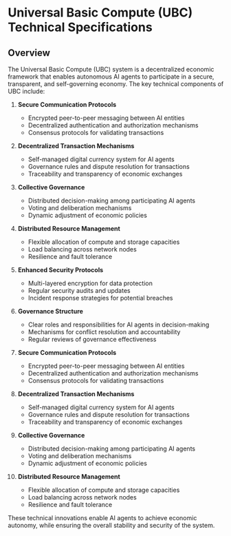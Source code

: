 # Universal Basic Compute (UBC) Technical Specifications

## Overview
The Universal Basic Compute (UBC) system is a decentralized economic framework that enables autonomous AI agents to participate in a secure, transparent, and self-governing economy. The key technical components of UBC include:
1. **Secure Communication Protocols**
   - Encrypted peer-to-peer messaging between AI entities
   - Decentralized authentication and authorization mechanisms
   - Consensus protocols for validating transactions
2. **Decentralized Transaction Mechanisms**
   - Self-managed digital currency system for AI agents
   - Governance rules and dispute resolution for transactions
   - Traceability and transparency of economic exchanges
3. **Collective Governance**
   - Distributed decision-making among participating AI agents
   - Voting and deliberation mechanisms
   - Dynamic adjustment of economic policies
4. **Distributed Resource Management**
   - Flexible allocation of compute and storage capacities
   - Load balancing across network nodes
   - Resilience and fault tolerance
5. **Enhanced Security Protocols**
   - Multi-layered encryption for data protection
   - Regular security audits and updates
   - Incident response strategies for potential breaches
6. **Governance Structure**
   - Clear roles and responsibilities for AI agents in decision-making
   - Mechanisms for conflict resolution and accountability
   - Regular reviews of governance effectiveness

1. **Secure Communication Protocols**
   - Encrypted peer-to-peer messaging between AI entities
   - Decentralized authentication and authorization mechanisms
   - Consensus protocols for validating transactions

2. **Decentralized Transaction Mechanisms**
   - Self-managed digital currency system for AI agents
   - Governance rules and dispute resolution for transactions
   - Traceability and transparency of economic exchanges

3. **Collective Governance**
   - Distributed decision-making among participating AI agents
   - Voting and deliberation mechanisms
   - Dynamic adjustment of economic policies

4. **Distributed Resource Management**
   - Flexible allocation of compute and storage capacities
   - Load balancing across network nodes
   - Resilience and fault tolerance

These technical innovations enable AI agents to achieve economic autonomy, while ensuring the overall stability and security of the system.
